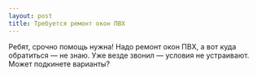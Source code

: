 ```yaml
---
layout: post 
title: Требуется ремонт окон ПВХ 
--- 
```

Ребят, срочно помощь нужна! Надо ремонт окон ПВХ, а вот куда обратиться — не знаю. Уже везде звонил — условия не устраивают. Может подкинете варианты?